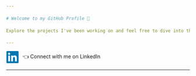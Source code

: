 ```yaml
---

# Welcome to my GitHub Profile 👋

Explore the projects I've been working on and feel free to dive into the code or contribute.

---
```


<div style="display: inline-flex; align-items: center;">
  <a href="https://www.linkedin.com/in/stefanomuraro/" target="_blank" style="display: inline-flex; align-items: center; text-decoration: none;">
  <img alt="LinkedIn" width="35px" src="https://raw.githubusercontent.com/devicons/devicon/master/icons/linkedin/linkedin-original.svg"/>
  </a>
  <span style="margin-left: 10px;">👈 Connect with me on LinkedIn</span>
</div>

---
